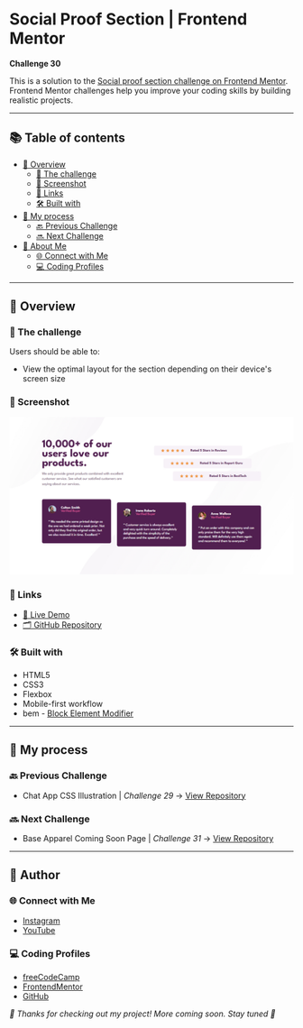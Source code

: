 # Social Proof Section | Frontend Mentor

**Challenge 30**

This is a solution to the [Social proof section challenge on Frontend Mentor](https://www.frontendmentor.io/challenges/social-proof-section-6e0qTv_bA). Frontend Mentor challenges help you improve your coding skills by building realistic projects.

---

## 📚 Table of contents

- [🔎 Overview](#-overview)
  - [🎯 The challenge](#-the-challenge)
  - [📸 Screenshot](#-screenshot)
  - [🔗 Links](#-links)
  - [🛠️ Built with](#️-built-with)
- [🧠 My process](#-my-process)
  - [🔙 Previous Challenge](#-previous-challenge)
  - [🔜 Next Challenge](#-next-challenge)
- [👤 About Me](#-about-me)
  - [🌐 Connect with Me](#-connect-with-me)
  - [💻 Coding Profiles](#-coding-profiles)

---

## 🔎 Overview

### 🎯 The challenge

Users should be able to:

  - View the optimal layout for the section depending on their device's screen size

### 📸 Screenshot

![Live Preview Screenshot](./assets/images/screenshot/screenshot.jpg)

### 🔗 Links

  - [🔴 Live Demo](https://github.com/DalaScript/social-proof-section)
  - [🗂️ GitHub Repository](https://DalaScript.github.io/social-proof-section/)

### 🛠️ Built with

  - HTML5
  - CSS3
  - Flexbox
  - Mobile-first workflow
  - bem - [Block Element Modifier](https://getbem.com/introduction/)

---

## 🧠 My process

### 🔙 Previous Challenge

  - Chat App CSS Illustration | *Challenge 29* → [View Repository](https://github.com/DalaScript/chat-app-css-illustration)

### 🔜 Next Challenge

  - Base Apparel Coming Soon Page | *Challenge 31* → [View Repository](https://github.com/DalaScript/base-apparel-coming-soon-page)

---

## 👤 Author

### 🌐 Connect with Me

  - [Instagram](https://www.instagram.com/DalaScript)
  - [YouTube](https://www.youtube.com/@DalaScript)

### 💻 Coding Profiles

  - [freeCodeCamp](https://www.freecodecamp.org/DalaScript)
  - [FrontendMentor](https://www.frontendmentor.io/profile/DalaScript)
  - [GitHub](https://github.com/DalaScript)

*🙌 Thanks for checking out my project! More coming soon. Stay tuned 🚀*
